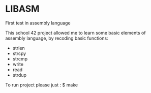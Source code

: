 # LIBASM
First test in assembly language

This school 42 project allowed me to learn some basic elements of assembly language, by recoding basic functions:
- strlen
- strcpy
- strcmp
- write
- read
- strdup

To run project please just :
$ make

